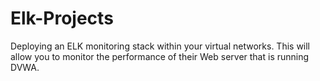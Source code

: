 # Elk-Projects
Deploying an ELK monitoring stack within your virtual networks. This will allow you to monitor the performance of their Web server that is running DVWA.
